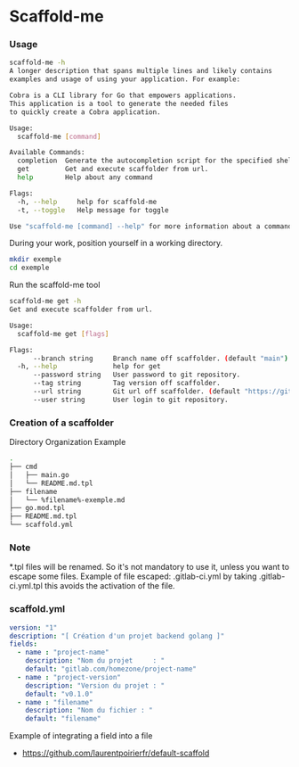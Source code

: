 # Scaffold-me

### Usage

```bash
scaffold-me -h
A longer description that spans multiple lines and likely contains
examples and usage of using your application. For example:

Cobra is a CLI library for Go that empowers applications.
This application is a tool to generate the needed files
to quickly create a Cobra application.

Usage:
  scaffold-me [command]

Available Commands:
  completion  Generate the autocompletion script for the specified shell
  get         Get and execute scaffolder from url.
  help        Help about any command

Flags:
  -h, --help     help for scaffold-me
  -t, --toggle   Help message for toggle

Use "scaffold-me [command] --help" for more information about a command.
```

During your work, position yourself in a working directory.

```bash
mkdir exemple
cd exemple
```
Run the scaffold-me tool

```bash
scaffold-me get -h
Get and execute scaffolder from url.

Usage:
  scaffold-me get [flags]

Flags:
      --branch string     Branch name off scaffolder. (default "main")
  -h, --help              help for get
      --password string   User password to git repository.
      --tag string        Tag version off scaffolder.
      --url string        Git url off scaffolder. (default "https://github.com/laurentpoirierfr/default-scaffold.git")
      --user string       User login to git repository.
```

### Creation of a scaffolder

Directory Organization Example

```bash
.
├── cmd
│   ├── main.go
│   └── README.md.tpl
├── filename
│   └── %filename%-exemple.md
├── go.mod.tpl
├── README.md.tpl
└── scaffold.yml
```

### Note 

*.tpl files will be renamed. So it's not mandatory to use it, unless you want to escape some files. Example of file escaped: .gitlab-ci.yml by taking .gitlab-ci.yml.tpl this avoids the activation of the file.


### scaffold.yml 

```yaml
version: "1"
description: "[ Création d'un projet backend golang ]"
fields:
  - name : "project-name"
    description: "Nom du projet     : "
    default: "gitlab.com/homezone/project-name"
  - name : "project-version"
    description: "Version du projet : "
    default: "v0.1.0"
  - name : "filename"
    description: "Nom du fichier : "
    default: "filename"
```

Example of integrating a field into a file

* https://github.com/laurentpoirierfr/default-scaffold




